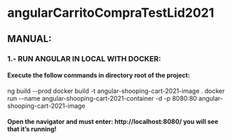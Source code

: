 # angularCarritoCompraTestLid2021


## MANUAL:

### 1.- RUN ANGULAR IN LOCAL WITH DOCKER:
#### Execute the follow commands in directory root of the project:
ng build --prod
docker build -t angular-shooping-cart-2021-image .
docker run --name angular-shooping-cart-2021-container -d -p 8080:80 angular-shooping-cart-2021-image

#### Open the navigator and must enter: http://localhost:8080/ you will see that it’s running!






